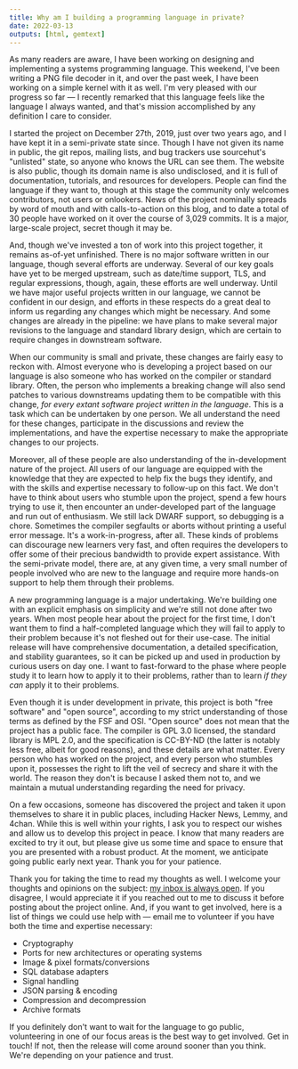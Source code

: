 ```yaml
---
title: Why am I building a programming language in private?
date: 2022-03-13
outputs: [html, gemtext]
---
```


As many readers are aware, I have been working on designing and implementing a
systems programming language. This weekend, I've been writing a PNG file decoder
in it, and over the past week, I have been working on a simple kernel with it as
well. I'm very pleased with our progress so far &mdash; I recently remarked that
this language feels like the language I always wanted, and that's mission
accomplished by any definition I care to consider.

I started the project on December 27th, 2019, just over two years ago, and I
have kept it in a semi-private state since. Though I have not given its name in
public, the git repos, mailing lists, and bug trackers use sourcehut's
"unlisted" state, so anyone who knows the URL can see them. The website is also
public, though its domain name is also undisclosed, and it is full of
documentation, tutorials, and resources for developers. People can find the
language if they want to, though at this stage the community only welcomes
contributors, not users or onlookers. News of the project nominally spreads by
word of mouth and with calls-to-action on this blog, and to date a total of 30
people have worked on it over the course of 3,029 commits. It is a major,
large-scale project, secret though it may be.

And, though we've invested a ton of work into this project together, it remains
as-of-yet unfinished. There is no major software written in our language, though
several efforts are underway. Several of our key goals have yet to be merged
upstream, such as date/time support, TLS, and regular expressions, though,
again, these efforts are well underway. Until we have major useful projects
written in our language, we cannot be confident in our design, and efforts in
these respects do a great deal to inform us regarding any changes which might be
necessary. And some changes are already in the pipeline: we have plans to make
several major revisions to the language and standard library design, which are
certain to require changes in downstream software.

When our community is small and private, these changes are fairly easy to reckon
with. Almost everyone who is developing a project based on our language is also
someone who has worked on the compiler or standard library. Often, the person
who implements a breaking change will also send patches to various downstreams
updating them to be compatible with this change, *for every extant software
project written in the language*. This is a task which can be undertaken by one
person. We all understand the need for these changes, participate in the
discussions and review the implementations, and have the expertise necessary to
make the appropriate changes to our projects.

Moreover, all of these people are also understanding of the in-development
nature of the project. All users of our language are equipped with the knowledge
that they are expected to help fix the bugs they identify, and with the skills
and expertise necessary to follow-up on this fact. We don't have to think about
users who stumble upon the project, spend a few hours trying to use it, then
encounter an under-developed part of the language and run out of enthusiasm. We
still lack DWARF support, so debugging is a chore. Sometimes the compiler
segfaults or aborts without printing a useful error message. It's a
work-in-progress, after all. These kinds of problems can discourage new learners
very fast, and often requires the developers to offer some of their precious
bandwidth to provide expert assistance. With the semi-private model, there are,
at any given time, a very small number of people involved who are new to the
language and require more hands-on support to help them through their problems.

A new programming language is a major undertaking. We're building one with an
explicit emphasis on simplicity and we're still not done after two years. When
most people hear about the project for the first time, I don't want them to find
a half-completed language which they will fail to apply to their problem because
it's not fleshed out for their use-case. The initial release will have
comprehensive documentation, a detailed specification, and stability guarantees,
so it can be picked up and used in production by curious users on day one. I
want to fast-forward to the phase where people study it to learn how to apply it
to their problems, rather than to learn *if they can* apply it to their
problems.

Even though it is under development in private, this project is both "free
software" and "open source", according to my strict understanding of those terms
as defined by the FSF and OSI. "Open source" does not mean that the project has
a public face. The compiler is GPL 3.0 licensed, the standard library is MPL
2.0, and the specification is CC-BY-ND (the latter is notably less free, albeit
for good reasons), and these details are what matter. Every person who has
worked on the project, and every person who stumbles upon it, possesses the
right to lift the veil of secrecy and share it with the world. The reason they
don't is because I asked them not to, and we maintain a mutual understanding
regarding the need for privacy.

On a few occasions, someone has discovered the project and taken it upon
themselves to share it in public places, including Hacker News, Lemmy, and
4chan. While this is well within your rights, I ask you to respect our wishes
and allow us to develop this project in peace. I know that many readers are
excited to try it out, but please give us some time and space to ensure that you
are presented with a robust product. At the moment, we anticipate going public
early next year. Thank you for your patience.

Thank you for taking the time to read my thoughts as well. I welcome your
thoughts and opinions on the subject: [my inbox is always open][0]. If you
disagree, I would appreciate it if you reached out to me to discuss it before
posting about the project online. And, if you want to get involved, here is a
list of things we could use help with &mdash; email me to volunteer if you have
both the time and expertise necessary:

[0]: mailto:sir@cmpwn.com

- Cryptography
- Ports for new architectures or operating systems
- Image & pixel formats/conversions
- SQL database adapters
- Signal handling
- JSON parsing & encoding
- Compression and decompression
- Archive formats

If you definitely don't want to wait for the language to go public, volunteering
in one of our focus areas is the best way to get involved. Get in touch! If not,
then the release will come around sooner than you think. We're depending on your
patience and trust.
